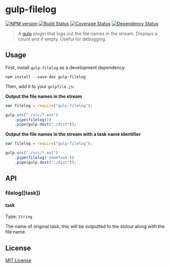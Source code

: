 # gulp-filelog
[![NPM version][npm-image]][npm-url] [![Build Status][travis-image]][travis-url]  [![Coverage Status][coveralls-image]][coveralls-url] [![Dependency Status][depstat-image]][depstat-url]

> A [gulp](https://github.com/wearefractal/gulp) plugin that logs out the file names in the stream. Displays a count and if empty. Useful for debugging.

## Usage

First, install `gulp-filelog` as a development dependency:

```shell
npm install --save-dev gulp-filelog
```

Then, add it to your `gulpfile.js`:

**Output the file names in the stream**

```javascript
var filelog = require("gulp-filelog");

gulp.src("./src/*.ext")
    .pipe(filelog())
	.pipe(gulp.dest("./dist"));
```

**Output the file names in the stream with a task name identifier**

```javascript
var filelog = require("gulp-filelog");

gulp.src("./src/*.ext")
    .pipe(filelog('someTask'))
	.pipe(gulp.dest("./dist"));
```

## API

### filelog([task])

#### task
Type: `String`

The name of original task, this will be outputted to the stdout along with the file name.

## License

[MIT License](http://en.wikipedia.org/wiki/MIT_License)

[npm-url]: https://npmjs.org/package/gulp-filelog
[npm-image]: https://badge.fury.io/js/gulp-filelog.png

[travis-url]: http://travis-ci.org/adamayres/gulp-filelog
[travis-image]: https://secure.travis-ci.org/adamayres/gulp-filelog.png?branch=master

[coveralls-url]: https://coveralls.io/r/adamayres/gulp-filelog
[coveralls-image]: https://coveralls.io/repos/adamayres/gulp-filelog/badge.png

[depstat-url]: https://david-dm.org/adamayres/gulp-filelog
[depstat-image]: https://david-dm.org/adamayres/gulp-filelog.png
